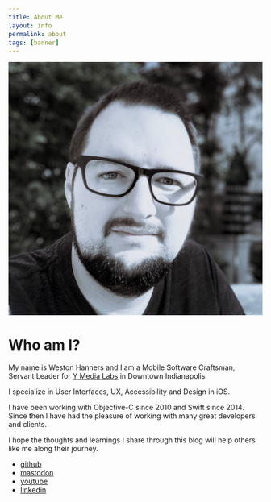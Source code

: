 ```yaml
---
title: About Me
layout: info
permalink: about
tags: [banner]
---
```


![Weston's Headshot][1]

# Who am I?

My name is Weston Hanners and I am a Mobile Software Craftsman, Servant Leader
for [Y Media Labs][2] in Downtown Indianapolis.

I specialize in User Interfaces, UX, Accessibility and Design in iOS.

I have been working with Objective-C since 2010 and Swift since 2014.
Since then I have had the pleasure of working with many great developers and
clients.

I hope the thoughts and learnings I share through this blog will help others 
like me along their journey.

- [github](https://www.github.com/westonhanners)
- [mastodon](https://techhub.social/@westonhanners)
- [youtube](https://www.youtube.com/kronusdark)
- [linkedin](https://www.linkedin.com/in/lhanners)

[1]: /images/me.jpeg#clip-circle
[2]: https://www.ymedialabs.com 